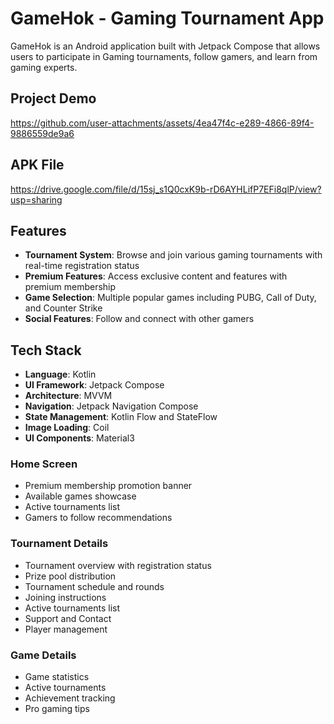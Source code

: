 # GameHok - Gaming Tournament App

GameHok is an Android application built with Jetpack Compose that allows users to participate in Gaming tournaments, follow gamers, and learn from gaming experts.

## Project Demo

https://github.com/user-attachments/assets/4ea47f4c-e289-4866-89f4-9886559de9a6

## APK File
https://drive.google.com/file/d/15sj_s1Q0cxK9b-rD6AYHLifP7EFi8qlP/view?usp=sharing

## Features

- **Tournament System**: Browse and join various gaming tournaments with real-time registration status
- **Premium Features**: Access exclusive content and features with premium membership
- **Game Selection**: Multiple popular games including PUBG, Call of Duty, and Counter Strike
- **Social Features**: Follow and connect with other gamers

## Tech Stack

- **Language**: Kotlin
- **UI Framework**: Jetpack Compose
- **Architecture**: MVVM
- **Navigation**: Jetpack Navigation Compose
- **State Management**: Kotlin Flow and StateFlow
- **Image Loading**: Coil
- **UI Components**: Material3

### Home Screen
- Premium membership promotion banner
- Available games showcase
- Active tournaments list
- Gamers to follow recommendations

### Tournament Details
- Tournament overview with registration status
- Prize pool distribution
- Tournament schedule and rounds
- Joining instructions
- Active tournaments list
- Support and Contact
- Player management

### Game Details
- Game statistics
- Active tournaments
- Achievement tracking
- Pro gaming tips

